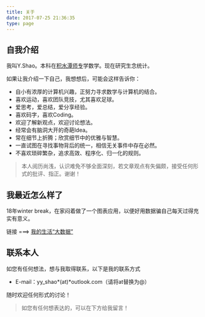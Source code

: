 ```yaml
---
title: 关于
date: 2017-07-25 21:36:35
type: page
---
```

## 自我介绍

我叫Y.Shao。本科在[积水潭师专](http://math.bnu.edu.cn/)学数学。现在研究生念统计。

如果让我介绍一下自己，我想想后，可能会这样告诉你：

- 自小有浓厚的计算机兴趣，正努力寻求数学与计算机的结合。
- 喜欢运动，喜欢团队竞技，尤其喜欢足球。
- 爱思考，爱总结，爱分享经验。
- 喜欢码字，喜欢Coding。
- 欢迎了解新观点，欢迎讨论想法。
- 经常会有脑洞大开的奇葩Idea。
- 常在细节上折腾；欣赏细节中的优雅与智慧。
- 一直试图在寻找事物背后的统一，相信无关事件中存在必然。
- 不喜欢琐碎繁杂，追求高效、程序化、归一化的规则。

>本人阅历尚浅，认识难免不够全面深刻，若文章观点有失偏颇，接受任何形式的批评、指正。谢谢！

## 我最近怎么样了
18年winter break，在家闷着做了一个图表应用，以便好用数据骗自己每天过得充实有意义。

链接 ===> [我的生活“大数据”](https://www.yyshao.com/lifedata/)

## 联系本人

如您有任何想法，想与我取得联系，以下是我的联系方式

- E-mail：yy_shao*(at)*outlook.com（请将at替换为@）

随时欢迎任何形式的讨论！

> 如您有任何想表达的，可以在下方给我留言！